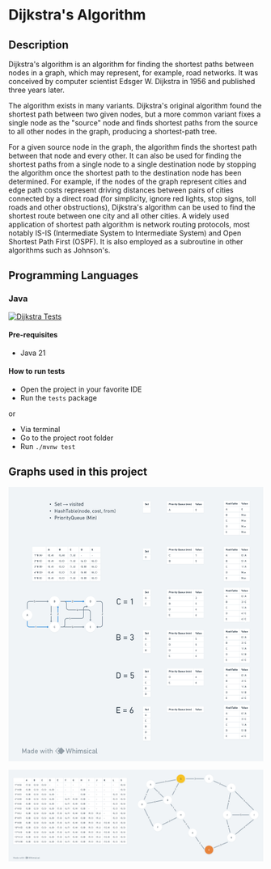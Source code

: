 # Dijkstra's Algorithm

## Description

Dijkstra's algorithm is an algorithm for finding the shortest paths between nodes in a graph, which may represent, for
example, road networks. It was conceived by computer scientist Edsger W. Dijkstra in 1956 and published three years
later.

The algorithm exists in many variants. Dijkstra's original algorithm found the shortest path between two given nodes,
but a more common variant fixes a single node as the "source" node and finds shortest paths from the source to all other
nodes in the graph, producing a shortest-path tree.

For a given source node in the graph, the algorithm finds the shortest path between that node and every other. It can
also be used for finding the shortest paths from a single node to a single destination node by stopping the algorithm
once the shortest path to the destination node has been determined. For example, if the nodes of the graph represent
cities and edge path costs represent driving distances between pairs of cities connected by a direct road (for
simplicity, ignore red lights, stop signs, toll roads and other obstructions), Dijkstra's algorithm can be used to find
the shortest route between one city and all other cities. A widely used application of shortest path algorithm is
network routing protocols, most notably IS-IS (Intermediate System to Intermediate System) and Open Shortest Path
First (OSPF). It is also employed as a subroutine in other algorithms such as Johnson's.

## Programming Languages

### Java

[![Dijkstra Tests](https://github.com/giovannymassuia/algorithms/actions/workflows/dijkstra-java.yml/badge.svg?branch=main)](https://github.com/giovannymassuia/algorithms/actions/workflows/dijkstra-java.yml)

#### Pre-requisites

- Java 21

#### How to run tests

- Open the project in your favorite IDE
- Run the `tests` package

or

- Via terminal
- Go to the project root folder
- Run `./mvnw test`

## Graphs used in this project

![Graph 1](graph-assets/graph1.png)

![Graph 2](graph-assets/graph2.png)
